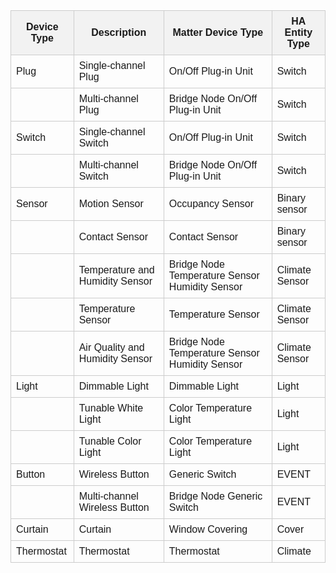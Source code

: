 <table style="border-collapse: collapse; width: 100%; font-family: sans-serif;">
  <thead>
    <tr>
      <th style="border: 1px solid #ccc; padding: 8px; background-color: #f2f2f2;">Device Type</th>
      <th style="border: 1px solid #ccc; padding: 8px; background-color: #f2f2f2;">Description</th>
      <th style="border: 1px solid #ccc; padding: 8px; background-color: #f2f2f2;">Matter Device Type</th>
      <th style="border: 1px solid #ccc; padding: 8px; background-color: #f2f2f2;">HA Entity Type</th>
    </tr>
  </thead>
  <tbody>
    <tr>
      <td style="border: 1px solid #ccc; padding: 8px;">Plug</td>
      <td style="border: 1px solid #ccc; padding: 8px;">Single-channel Plug</td>
      <td style="border: 1px solid #ccc; padding: 8px;">On/Off Plug-in Unit</td>
      <td style="border: 1px solid #ccc; padding: 8px;">Switch</td>
    </tr>
    <tr>
      <td style="border: 1px solid #ccc; padding: 8px;"></td>
      <td style="border: 1px solid #ccc; padding: 8px;">Multi-channel Plug</td>
      <td style="border: 1px solid #ccc; padding: 8px;">Bridge Node On/Off Plug-in Unit</td>
      <td style="border: 1px solid #ccc; padding: 8px;">Switch</td>
    </tr>
    <tr>
      <td style="border: 1px solid #ccc; padding: 8px;">Switch</td>
      <td style="border: 1px solid #ccc; padding: 8px;">Single-channel Switch</td>
      <td style="border: 1px solid #ccc; padding: 8px;">On/Off Plug-in Unit</td>
      <td style="border: 1px solid #ccc; padding: 8px;">Switch</td>
    </tr>
    <tr>
      <td style="border: 1px solid #ccc; padding: 8px;"></td>
      <td style="border: 1px solid #ccc; padding: 8px;">Multi-channel Switch</td>
      <td style="border: 1px solid #ccc; padding: 8px;">Bridge Node On/Off Plug-in Unit</td>
      <td style="border: 1px solid #ccc; padding: 8px;">Switch</td>
    </tr>
    <tr>
      <td style="border: 1px solid #ccc; padding: 8px;">Sensor</td>
      <td style="border: 1px solid #ccc; padding: 8px;">Motion Sensor</td>
      <td style="border: 1px solid #ccc; padding: 8px;">Occupancy Sensor</td>
      <td style="border: 1px solid #ccc; padding: 8px;">Binary sensor</td>
    </tr>
    <tr>
      <td style="border: 1px solid #ccc; padding: 8px;"></td>
      <td style="border: 1px solid #ccc; padding: 8px;">Contact Sensor</td>
      <td style="border: 1px solid #ccc; padding: 8px;">Contact Sensor</td>
      <td style="border: 1px solid #ccc; padding: 8px;">Binary sensor</td>
    </tr>
    <tr>
      <td style="border: 1px solid #ccc; padding: 8px;"></td>
      <td style="border: 1px solid #ccc; padding: 8px;">Temperature and Humidity Sensor</td>
      <td style="border: 1px solid #ccc; padding: 8px;">Bridge Node Temperature Sensor Humidity Sensor</td>
      <td style="border: 1px solid #ccc; padding: 8px;">Climate Sensor</td>
    </tr>
    <tr>
      <td style="border: 1px solid #ccc; padding: 8px;"></td>
      <td style="border: 1px solid #ccc; padding: 8px;">Temperature Sensor</td>
      <td style="border: 1px solid #ccc; padding: 8px;">Temperature Sensor</td>
      <td style="border: 1px solid #ccc; padding: 8px;">Climate Sensor</td>
    </tr>
    <tr>
      <td style="border: 1px solid #ccc; padding: 8px;"></td>
      <td style="border: 1px solid #ccc; padding: 8px;">Air Quality and Humidity Sensor</td>
      <td style="border: 1px solid #ccc; padding: 8px;">Bridge Node Temperature Sensor Humidity Sensor</td>
      <td style="border: 1px solid #ccc; padding: 8px;">Climate Sensor</td>
    </tr>
    <tr>
      <td style="border: 1px solid #ccc; padding: 8px;">Light</td>
      <td style="border: 1px solid #ccc; padding: 8px;">Dimmable Light</td>
      <td style="border: 1px solid #ccc; padding: 8px;">Dimmable Light</td>
      <td style="border: 1px solid #ccc; padding: 8px;">Light</td>
    </tr>
    <tr>
      <td style="border: 1px solid #ccc; padding: 8px;"></td>
      <td style="border: 1px solid #ccc; padding: 8px;">Tunable White Light</td>
      <td style="border: 1px solid #ccc; padding: 8px;">Color Temperature Light</td>
      <td style="border: 1px solid #ccc; padding: 8px;">Light</td>
    </tr>
    <tr>
      <td style="border: 1px solid #ccc; padding: 8px;"></td>
      <td style="border: 1px solid #ccc; padding: 8px;">Tunable Color Light</td>
      <td style="border: 1px solid #ccc; padding: 8px;">Color Temperature Light</td>
      <td style="border: 1px solid #ccc; padding: 8px;">Light</td>
    </tr>
    <tr>
      <td style="border: 1px solid #ccc; padding: 8px;">Button</td>
      <td style="border: 1px solid #ccc; padding: 8px;">Wireless Button</td>
      <td style="border: 1px solid #ccc; padding: 8px;">Generic Switch</td>
      <td style="border: 1px solid #ccc; padding: 8px;">EVENT</td>
    </tr>
    <tr>
      <td style="border: 1px solid #ccc; padding: 8px;"></td>
      <td style="border: 1px solid #ccc; padding: 8px;">Multi-channel Wireless Button</td>
      <td style="border: 1px solid #ccc; padding: 8px;">Bridge Node Generic Switch</td>
      <td style="border: 1px solid #ccc; padding: 8px;">EVENT</td>
    </tr>
    <tr>
      <td style="border: 1px solid #ccc; padding: 8px;">Curtain</td>
      <td style="border: 1px solid #ccc; padding: 8px;">Curtain</td>
      <td style="border: 1px solid #ccc; padding: 8px;">Window Covering</td>
      <td style="border: 1px solid #ccc; padding: 8px;">Cover</td>
    </tr>
    <tr>
      <td style="border: 1px solid #ccc; padding: 8px;">Thermostat</td>
      <td style="border: 1px solid #ccc; padding: 8px;">Thermostat</td>
      <td style="border: 1px solid #ccc; padding: 8px;">Thermostat</td>
      <td style="border: 1px solid #ccc; padding: 8px;">Climate</td>
    </tr>
  </tbody>
</table>
